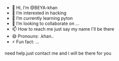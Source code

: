 - 👋 Hi, I’m @BEYA-khan
- 👀 I’m interested in hacking 
- 🌱 I’m currently learning pyton
- 💞️ I’m looking to collaborate on ...
- 📫 How to reach me just say my name I'll be there
- 😄 Pronouns: .khan..
- ⚡ Fun fact: ...

<!---
BEYA-khan/BEYA-khan is a ✨ special ✨ repository because its `README.md` (this file) appears on your GitHub profile.
You can click the Preview link to take a look at your changes.
--->
need help.just contact me and i will be there for you
